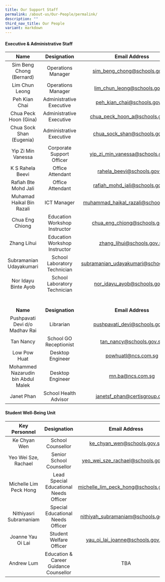 ```yaml
---
title: Our Support Staff
permalink: /about-us/Our-People/permalink/
description: ""
third_nav_title: Our People
variant: markdown
---
```

#### Executive &amp; Administrative Staff

| Name | Designation | Email Address |
|:---:|:---:|:---:|
|  Sim Beng Chong (Bernard) | Operations Manager | sim_beng_chong@schools.gov.sg |
|  Lim Chun Leong | Operations Manager | lim_chun_leong@schools.gov.sg|
| Peh Kian Chai | Administrative Executive | peh_kian_chai@schools.gov.sg |
| Chua Peck Hoon (Gina)| Administrative Executive | chua_peck_hoon_a@schools.gov.sg |
| Chua Sock Shan (Eugenia)| Administrative Executive | chua_sock_shan@schools.gov.sg |
| Yip Zi Min Vanessa | Corporate Support Officer | yip_zi_min_vanessa@schools.gov.sg |
| K S Rahela Beevi | Office Attendant  | rahela_beevi@schools.gov.sg |
| Rafiah Bte Mohd Jali | Office Attendant  | rafiah_mohd_jali@schools.gov.sg |
| Muhamad Haikal Bin Razali | ICT Manager | muhammad_haikal_razali@schools.gov.sg |
| Chua Eng Chiong | Education Workshop Instructor | chua_eng_chiong@schools.gov.sg |
| Zhang Lihui | Education Workshop Instructor | zhang_lihui@schools.gov.sg |
| Subramanian Udayakumari | School Laboratory Technician | subramanian_udayakumari@schools.gov.sg |
| Nor Idayu Binte Ayob | School Laboratory Technician | nor_idayu_ayob@schools.gov.sg|
<br><br>**Name** |  <br><br>**Designation**  | <br><br>**Email Address**  |
| Pushpavati Devi d/o Madhav Rai| Librarian | pushpavati_devi@schools.gov.sg|
| Tan Nancy | School GO Receptionist | tan_nancy@schools.gov.sg |
| Low Pow Huat | Desktop Engineer | powhuatl@ncs.com.sg |
| Mohammed Nazarudin bin Abdul Malek | Desktop Engineer | mn.ba@ncs.com.sg |
| Janet Phan | School Health Advisor | janetsf_phan@certisgroup.com |


#### Student Well-Being Unit

| Key Personnel | Designation | Email Address |
|:---:|:---:|:---:|
| Ke Chyan Wen | School Counsellor | ke_chyan_wen@schools.gov.sg |
| Yeo Wei Sze, Rachael| Senior School Counsellor | yeo_wei_sze_rachael@schools.gov.sg |
| Michelle Lim Peck Hong | Lead Special Educational Needs Officer | michelle_lim_peck_hong@schools.gov.sg |
| Nithiyasri Subramaniam | Special Educational Needs Officer | nithiyah_subramaniam@schools.gov.sg |
| Joanne Yau Oi Lai | Student Welfare Officer| yau_oi_lai_joanne@schools.gov.sg |
| Andrew Lum | Education &amp; Career Guidance Counsellor | TBA |